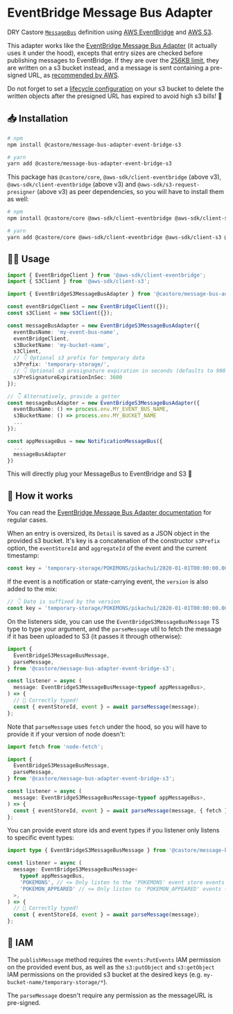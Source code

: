 # EventBridge Message Bus Adapter

DRY Castore [`MessageBus`](https://github.com/castore-dev/castore/#--messagebus) definition using [AWS EventBridge](https://aws.amazon.com/eventbridge/) and [AWS S3](https://aws.amazon.com/s3/).

This adapter works like the [EventBridge Message Bus Adapter](https://www.npmjs.com/package/@castore/message-bus-adapter-event-bridge) (it actually uses it under the hood), excepts that entry sizes are checked before publishing messages to EventBridge. If they are over the [256KB limit](https://docs.aws.amazon.com/eventbridge/latest/userguide/eb-putevent-size.html), they are written on a s3 bucket instead, and a message is sent containing a pre-signed URL, as [recommended by AWS](https://docs.aws.amazon.com/eventbridge/latest/userguide/eb-putevent-size.html).

Do not forget to set a [lifecycle configuration](https://docs.aws.amazon.com/AmazonS3/latest/userguide/object-lifecycle-mgmt.html) on your s3 bucket to delete the written objects after the presigned URL has expired to avoid high s3 bills! 🤑

## 📥 Installation

```bash
# npm
npm install @castore/message-bus-adapter-event-bridge-s3

# yarn
yarn add @castore/message-bus-adapter-event-bridge-s3
```

This package has `@castore/core`, `@aws-sdk/client-eventbridge` (above v3), `@aws-sdk/client-eventbridge` (above v3) and `@aws-sdk/s3-request-presigner` (above v3) as peer dependencies, so you will have to install them as well:

```bash
# npm
npm install @castore/core @aws-sdk/client-eventbridge @aws-sdk/client-s3 @aws-sdk/s3-request-presigner

# yarn
yarn add @castore/core @aws-sdk/client-eventbridge @aws-sdk/client-s3 @aws-sdk/s3-request-presigner
```

## 👩‍💻 Usage

```ts
import { EventBridgeClient } from '@aws-sdk/client-eventbridge';
import { S3Client } from '@aws-sdk/client-s3';

import { EventBridgeS3MessageBusAdapter } from '@castore/message-bus-adapter-event-bridge-s3';

const eventBridgeClient = new EventBridgeClient({});
const s3Client = new S3Client({});

const messageBusAdapter = new EventBridgeS3MessageBusAdapter({
  eventBusName: 'my-event-bus-name',
  eventBridgeClient,
  s3BucketName: 'my-bucket-name',
  s3Client,
  // 👇 Optional s3 prefix for temporary data
  s3Prefix: 'temporary-storage/',
  // 👇 Optional s3 presignature expiration in seconds (defaults to 900)
  s3PreSignatureExpirationInSec: 3600
});

// 👇 Alternatively, provide a getter
const messageBusAdapter = new EventBridgeS3MessageBusAdapter({
  eventBusName: () => process.env.MY_EVENT_BUS_NAME,
  s3BucketName: () => process.env.MY_BUCKET_NAME
  ...
});

const appMessageBus = new NotificationMessageBus({
  ...
  messageBusAdapter
})
```

This will directly plug your MessageBus to EventBridge and S3 🙌

## 🤔 How it works

You can read the [EventBridge Message Bus Adapter documentation](https://www.npmjs.com/package/@castore/message-bus-adapter-event-bridge) for regular cases.

When an entry is oversized, its `Detail` is saved as a JSON object in the provided s3 bucket. It's key is a concatenation of the constructor `s3Prefix` option, the `eventStoreId` and `aggregateId` of the event and the current timestamp:

```ts
const key = 'temporary-storage/POKEMONS/pikachu1/2020-01-01T00:00:00.000Z';
```

If the event is a notification or state-carrying event, the `version` is also added to the mix:

```ts
// 👇 Date is suffixed by the version
const key = 'temporary-storage/POKEMONS/pikachu1/2020-01-01T00:00:00.000Z#3';
```

On the listeners side, you can use the `EventBridgeS3MessageBusMessage` TS type to type your argument, and the `parseMessage` util to fetch the message if it has been uploaded to S3 (it passes it through otherwise):

```ts
import {
  EventBridgeS3MessageBusMessage,
  parseMessage,
} from '@castore/message-bus-adapter-event-bridge-s3';

const listener = async (
  message: EventBridgeS3MessageBusMessage<typeof appMessageBus>,
) => {
  // 🙌 Correctly typed!
  const { eventStoreId, event } = await parseMessage(message);
};
```

Note that `parseMessage` uses `fetch` under the hood, so you will have to provide it if your version of node doesn't:

```ts
import fetch from 'node-fetch';

import {
  EventBridgeS3MessageBusMessage,
  parseMessage,
} from '@castore/message-bus-adapter-event-bridge-s3';

const listener = async (
  message: EventBridgeS3MessageBusMessage<typeof appMessageBus>,
) => {
  const { eventStoreId, event } = await parseMessage(message, { fetch });
};
```

You can provide event store ids and event types if you listener only listens to specific event types:

```ts
import type { EventBridgeS3MessageBusMessage } from '@castore/message-bus-adapter-event-bridge-s3';

const listener = async (
  message: EventBridgeS3MessageBusMessage<
    typeof appMessageBus,
    'POKEMONS', // <= Only listen to the 'POKEMONS' event store events (optional)
    'POKEMON_APPEARED' // <= Only listen to 'POKEMON_APPEARED' events (optional)
  >,
) => {
  // 🙌 Correctly typed!
  const { eventStoreId, event } = await parseMessage(message);
};
```

## 🔑 IAM

The `publishMessage` method requires the `events:PutEvents` IAM permission on the provided event bus, as well as the `s3:putObject` and `s3:getObject` IAM permissions on the provided s3 bucket at the desired keys (e.g. `my-bucket-name/temporary-storage/*`).

The `parseMessage` doesn't require any permission as the messageURL is pre-signed.

